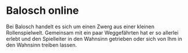 # Balosch online

Bei Balosch handelt es sich um einen Zwerg aus einer kleinen Rollenspielwelt. Gemeinsam mit ein paar Weggefährten hat er so allerlei erlebt und den Spielleiter in den Wahnsinn getrieben oder sich von Ihm in den Wahnsinn treiben lassen.


